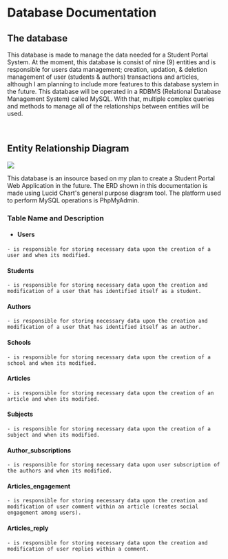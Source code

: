 # Database Documentation

## The database

This database is made to manage the data needed for a Student Portal System. At the moment, this database is consist of nine (9) entities and is responsible for users data management; creation, updation, & deletion management of user (students & authors) transactions and articles, although I am planning to include more features to this database system in the future. This database will be operated in a RDBMS (Relational Database Management System) called MySQL. With that, multiple complex queries and methods to manage all of the relationships between entities will be used.

<br />

## Entity Relationship Diagram

<img src="https://raw.githubusercontent.com/centino90/Advance-Database-Documentation/3d6b5b4dab9c31c4fb25daf66279319192273609/img/ERD.svg"/>

This database is an insource based on my plan to create a Student Portal Web Application in the future. The ERD shown in this documentation is made using Lucid Chart's general purpose diagram tool. The platform used to perform MySQL operations is PhpMyAdmin.

### Table Name and Description

* #### Users
`- is responsible for storing necessary data upon the creation of a user and when its modified.`

#### Students
`- is responsible for storing necessary data upon the creation and modification of a user that has identified itself as a student.`

#### Authors
`- is responsible for storing necessary data upon the creation and modification of a user that has identified itself as an author.`

#### Schools
`- is responsible for storing necessary data upon the creation of a school and when its modified.`

#### Articles
`- is responsible for storing necessary data upon the creation of an article and when its modified.`

#### Subjects
`- is responsible for storing necessary data upon the creation of a subject and when its modified.`

#### Author_subscriptions
`- is responsible for storing necessary data upon user subscription of the authors and when its modified.`

#### Articles_engagement
`- is responsible for storing necessary data upon the creation and modification of user comment within an article (creates social engagement among users).`

#### Articles_reply
`- is responsible for storing necessary data upon the creation and modification of user replies within a comment.`


